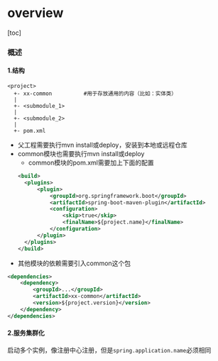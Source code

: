 #  overview

[toc]

### 概述

#### 1.结构

```shell
<project>
  +- xx-common          #用于存放通用的内容（比如：实体类）
  |
  +- <submodule_1>
  |
  +- <submodule_2>
  |
  +- pom.xml
```

* 父工程需要执行mvn install或deploy，安装到本地或远程仓库
* common模块也需要执行mvn install或deploy
  * common模块的pom.xml需要加上下面的配置
  ```xml
  <build>
    <plugins>
        <plugin>
            <groupId>org.springframework.boot</groupId>
            <artifactId>spring-boot-maven-plugin</artifactId>
            <configuration>
                <skip>true</skip>
                <finalName>${project.name}</finalName>
            </configuration>
        </plugin>
    </plugins>
  </build>
  ```
* 其他模块的依赖需要引入common这个包
```xml
<dependencies>
    <dependency>
        <groupId>...</groupId>
        <artifactId>xx-common</artifactId>
        <version>${project.version}</version>
    </dependency>
</dependencies>
```

#### 2.服务集群化
启动多个实例，像注册中心注册，但是`spring.application.name`必须相同
